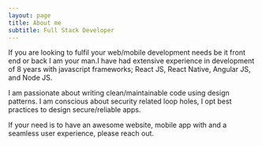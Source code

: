 ```yaml
---
layout: page
title: About me
subtitle: Full Stack Developer
---
```


If you are looking to fulfil your web/mobile development needs be it front end or back I am your man.I have had extensive experience in development of 8 years with javascript frameworks; React JS, React Native, Angular JS, and Node JS.

I am passionate about writing clean/maintainable code using design patterns. I am conscious about security related loop holes, I opt best practices to design secure/reliable apps.

If your need is to have an awesome website, mobile app with and a seamless user experience, please reach out.
